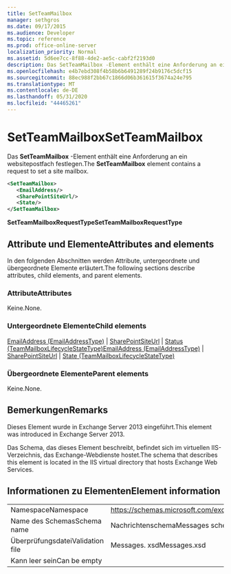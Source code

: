 ```yaml
---
title: SetTeamMailbox
manager: sethgros
ms.date: 09/17/2015
ms.audience: Developer
ms.topic: reference
ms.prod: office-online-server
localization_priority: Normal
ms.assetid: 5d6ee7cc-8f88-4de2-ae5c-cabf2f2193d0
description: Das SetTeamMailbox -Element enthält eine Anforderung an ein websitepostfach festlegen.
ms.openlocfilehash: e4b7ebd308f4b58b6b6491289f24b9176c5dcf15
ms.sourcegitcommit: 88ec988f2bb67c1866d06b361615f3674a24e795
ms.translationtype: MT
ms.contentlocale: de-DE
ms.lasthandoff: 05/31/2020
ms.locfileid: "44465261"
---
```

# <a name="setteammailbox"></a><span data-ttu-id="daa1e-103">SetTeamMailbox</span><span class="sxs-lookup"><span data-stu-id="daa1e-103">SetTeamMailbox</span></span>

<span data-ttu-id="daa1e-104">Das **SetTeamMailbox** -Element enthält eine Anforderung an ein websitepostfach festlegen.</span><span class="sxs-lookup"><span data-stu-id="daa1e-104">The **SetTeamMailbox** element contains a request to set a site mailbox.</span></span> 
  
```XML
<SetTeamMailbox>
   <EmailAddress/>
   <SharePointSiteUrl/>
   <State/>
</SetTeamMailbox>
```

 <span data-ttu-id="daa1e-105">**SetTeamMailboxRequestType**</span><span class="sxs-lookup"><span data-stu-id="daa1e-105">**SetTeamMailboxRequestType**</span></span>
## <a name="attributes-and-elements"></a><span data-ttu-id="daa1e-106">Attribute und Elemente</span><span class="sxs-lookup"><span data-stu-id="daa1e-106">Attributes and elements</span></span>

<span data-ttu-id="daa1e-107">In den folgenden Abschnitten werden Attribute, untergeordnete und übergeordnete Elemente erläutert.</span><span class="sxs-lookup"><span data-stu-id="daa1e-107">The following sections describe attributes, child elements, and parent elements.</span></span>
  
### <a name="attributes"></a><span data-ttu-id="daa1e-108">Attribute</span><span class="sxs-lookup"><span data-stu-id="daa1e-108">Attributes</span></span>

<span data-ttu-id="daa1e-109">Keine.</span><span class="sxs-lookup"><span data-stu-id="daa1e-109">None.</span></span>
  
### <a name="child-elements"></a><span data-ttu-id="daa1e-110">Untergeordnete Elemente</span><span class="sxs-lookup"><span data-stu-id="daa1e-110">Child elements</span></span>

<span data-ttu-id="daa1e-111">[EmailAddress (EmailAddressType)](emailaddress-emailaddresstype.md) | [SharePointSiteUrl](sharepointsiteurl.md) | [Status (TeamMailboxLifecycleStateType)](state-teammailboxlifecyclestatetype.md)</span><span class="sxs-lookup"><span data-stu-id="daa1e-111">[EmailAddress (EmailAddressType)](emailaddress-emailaddresstype.md) | [SharePointSiteUrl](sharepointsiteurl.md) | [State (TeamMailboxLifecycleStateType)](state-teammailboxlifecyclestatetype.md)</span></span>
  
### <a name="parent-elements"></a><span data-ttu-id="daa1e-112">Übergeordnete Elemente</span><span class="sxs-lookup"><span data-stu-id="daa1e-112">Parent elements</span></span>

<span data-ttu-id="daa1e-113">Keine.</span><span class="sxs-lookup"><span data-stu-id="daa1e-113">None.</span></span>
  
## <a name="remarks"></a><span data-ttu-id="daa1e-114">Bemerkungen</span><span class="sxs-lookup"><span data-stu-id="daa1e-114">Remarks</span></span>

<span data-ttu-id="daa1e-115">Dieses Element wurde in Exchange Server 2013 eingeführt.</span><span class="sxs-lookup"><span data-stu-id="daa1e-115">This element was introduced in Exchange Server 2013.</span></span>
  
<span data-ttu-id="daa1e-116">Das Schema, das dieses Element beschreibt, befindet sich im virtuellen IIS-Verzeichnis, das Exchange-Webdienste hostet.</span><span class="sxs-lookup"><span data-stu-id="daa1e-116">The schema that describes this element is located in the IIS virtual directory that hosts Exchange Web Services.</span></span>
  
## <a name="element-information"></a><span data-ttu-id="daa1e-117">Informationen zu Elementen</span><span class="sxs-lookup"><span data-stu-id="daa1e-117">Element information</span></span>

|||
|:-----|:-----|
|<span data-ttu-id="daa1e-118">Namespace</span><span class="sxs-lookup"><span data-stu-id="daa1e-118">Namespace</span></span>  <br/> |https://schemas.microsoft.com/exchange/services/2006/messages  <br/> |
|<span data-ttu-id="daa1e-119">Name des Schemas</span><span class="sxs-lookup"><span data-stu-id="daa1e-119">Schema name</span></span>  <br/> |<span data-ttu-id="daa1e-120">Nachrichtenschema</span><span class="sxs-lookup"><span data-stu-id="daa1e-120">Messages schema</span></span>  <br/> |
|<span data-ttu-id="daa1e-121">Überprüfungsdatei</span><span class="sxs-lookup"><span data-stu-id="daa1e-121">Validation file</span></span>  <br/> |<span data-ttu-id="daa1e-122">Messages. xsd</span><span class="sxs-lookup"><span data-stu-id="daa1e-122">Messages.xsd</span></span>  <br/> |
|<span data-ttu-id="daa1e-123">Kann leer sein</span><span class="sxs-lookup"><span data-stu-id="daa1e-123">Can be empty</span></span>  <br/> ||
   

